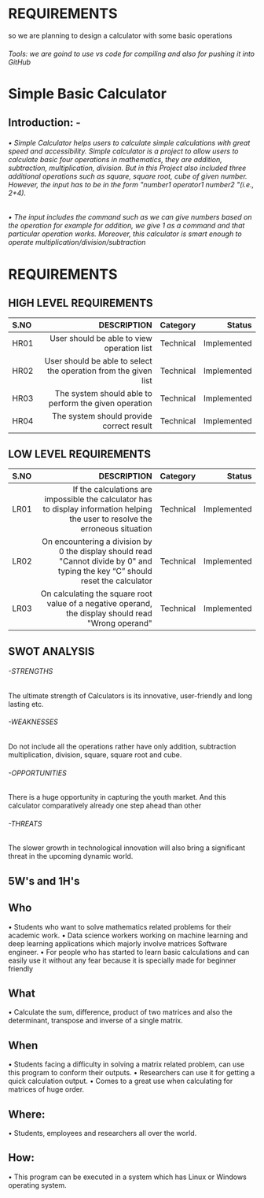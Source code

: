 # REQUIREMENTS
so we are planning to design a calculator with some basic operations
###### Tools: we are goind to use vs code for compiling and also for pushing it into GitHub

# Simple Basic Calculator
## Introduction: -
###### •	Simple Calculator helps users to calculate simple calculations with great speed and accessibility. Simple calculator is a project to allow users to calculate basic four operations in mathematics, they are addition, subtraction, multiplication, division. But in this Project also included three additional operations such as square, square root, cube of given number. However, the input has to be in the form "number1 operator1 number2 "(i.e., 2+4).
###### •	The input includes the command such as we can give numbers based on the operation for example for addition, we give 1 as a command and that particular operation works. Moreover, this calculator is smart enough to operate multiplication/division/subtraction

# REQUIREMENTS
## HIGH LEVEL REQUIREMENTS
|S.NO|DESCRIPTION |Category|Status|
|:----| ----------------------:|--------:|---------:|
|HR01|User should be able to view operation list|Technical|Implemented|
|HR02|User should be able to select the operation from the given list|Technical|Implemented|
|HR03|The system should able to perform the given operation|Technical|Implemented|
|HR04|The system should provide correct result|Technical|Implemented|
## LOW LEVEL REQUIREMENTS
|S.NO|DESCRIPTION |Category|Status|
|:----| ----------------------:|--------:|---------:|
|LR01|If the calculations are impossible the calculator has to display information helping the user to resolve the erroneous situation|Technical|Implemented|
|LR02|On encountering a division by 0 the display should read "Cannot divide by 0" and typing the key “C” should reset the calculator|Technical|Implemented|
|LR03|On calculating the square root value of a negative operand, the display should read "Wrong operand"|Technical|Implemented|
## SWOT ANALYSIS
###### -STRENGTHS
The ultimate strength of Calculators is its innovative, user-friendly and long lasting etc.
###### -WEAKNESSES
Do not include all the operations rather have only addition, subtraction multiplication, division, square, square root and cube.
###### -OPPORTUNITIES
There is a huge opportunity in capturing the youth market. And this calculator comparatively already one step ahead than other
###### -THREATS
The slower growth in technological innovation will also bring a significant threat in the upcoming dynamic world.

## 5W's and 1H's

## Who
•	Students who want to solve mathematics related problems for their academic work.
•	Data science workers working on machine learning and deep learning applications which majorly involve matrices Software engineer.
•	For people who has started to learn basic calculations and can easily  use it without any fear because it is specially made for beginner friendly

## What
•	Calculate the sum, difference, product of two matrices and also the determinant, transpose and inverse of a single matrix.

## When
•	Students facing a difficulty in solving a matrix related problem, can use this program to conform their outputs.
•	Researchers can use it for getting a quick calculation output.
•	Comes to a great use when calculating for matrices of huge order.

## Where:
•	Students, employees and researchers all over the world.

## How:
•	This program can be executed in a system which has Linux or Windows operating system.
